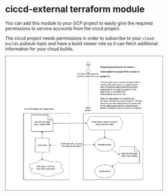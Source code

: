 # ciccd-external terraform module

You can add this module to your GCP project to easily give the required permissions to service accounts from the ciccd project.

The ciccd project needs permissions in order to subscribe to your `cloud-builds` pubsub topic and have a build viewer role so it can fetch additional information for your cloud builds.


![](pubsub.png)